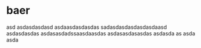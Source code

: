 # baer


asd
asdasdasdasd
asdaasdasdasdas
sadasdasdasdasdasdaasd
asdasdasdas
asdasasdadssaasdaasdas
asdasasdasasdas
asdasda
as
asda
asda
